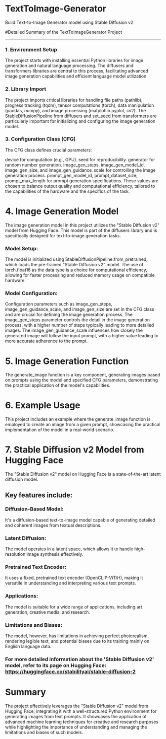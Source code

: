 # TextToImage-Generator
Build Text-to-Image Generator model using Stable Diffusion v2

#Detailed Summary of the TextToImageGenerator Project

---

### 1. Environment Setup
The project starts with installing essential Python libraries for image generation and natural language processing. The diffusers and transformers libraries are central to this process, facilitating advanced image generation capabilities and efficient language model utilization.

### 2. Library Import
The project imports critical libraries for handling file paths (pathlib), progress tracking (tqdm), tensor computations (torch), data manipulation (pandas, numpy), and image processing (matplotlib.pyplot, cv2). The StableDiffusionPipeline from diffusers and set_seed from transformers are particularly important for initializing and configuring the image generation model.

### 3. Configuration Class (CFG)

The CFG class defines crucial parameters:

device for computation (e.g., GPU).
seed for reproducibility.
generator for random number generation.
image_gen_steps, image_gen_model_id, image_gen_size, and image_gen_guidance_scale for controlling the image generation process.
prompt_gen_model_id, prompt_dataset_size, prompt_max_length for prompt generation specifications.
These values are chosen to balance output quality and computational efficiency, tailored to the capabilities of the hardware and the specifics of the task.

# 4. Image Generation Model

The image generation model in this project utilizes the "Stable Diffusion v2" model from Hugging Face. This model is part of the diffusers library and is specifically designed for text-to-image generation tasks.

### Model Setup:
The model is initialized using StableDiffusionPipeline.from_pretrained, which loads the pre-trained "Stable Diffusion v2" model. The use of torch.float16 as the data type is a choice for computational efficiency, allowing for faster processing and reduced memory usage on compatible hardware.

### Model Configuration:
Configuration parameters such as image_gen_steps, image_gen_guidance_scale, and image_gen_size are set in the CFG class and are crucial for defining the image generation process. The image_gen_steps parameter controls the detail in the image generation process, with a higher number of steps typically leading to more detailed images. The image_gen_guidance_scale influences how closely the generated image will follow the input prompt, with a higher value leading to more accurate adherence to the prompt.

# 5. Image Generation Function
The generate_image function is a key component, generating images based on prompts using the model and specified CFG parameters, demonstrating the practical application of the model's capabilities.

# 6. Example Usage
This project includes an example where the generate_image function is employed to create an image from a given prompt, showcasing the practical implementation of the model in a real-world scenario.

# 7. Stable Diffusion v2 Model from Hugging Face
The "Stable Diffusion v2" model on Hugging Face is a state-of-the-art latent diffusion model.
## Key features include:

### Diffusion-Based Model:
It's a diffusion-based text-to-image model capable of generating detailed and coherent images from textual descriptions.

### Latent Diffusion:
The model operates in a latent space, which allows it to handle high-resolution image synthesis effectively.

### Pretrained Text Encoder:
It uses a fixed, pretrained text encoder (OpenCLIP-ViT/H), making it versatile in understanding and interpreting various text prompts.

### Applications:
The model is suitable for a wide range of applications, including art generation, creative media, and research.

### Limitations and Biases:
The model, however, has limitations in achieving perfect photorealism, rendering legible text, and potential biases due to its training mainly on English language data.

### For more detailed information about the 'Stable Diffusion v2' model, refer to its page on Hugging Face: https://huggingface.co/stabilityai/stable-diffusion-2

# Summary
The project effectively leverages the "Stable Diffusion v2" model from Hugging Face, integrating it with a well-structured Python environment for generating images from text prompts. It showcases the application of advanced machine learning techniques for creative and research purposes while highlighting the importance of understanding and managing the limitations and biases of such models.
